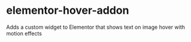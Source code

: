# elementor-hover-addon
Adds a custom widget to Elementor that shows text on image hover with motion effects
